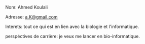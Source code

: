 Nom: Ahmed Koulali

Adresse: a.K@gmail.com

Interets: tout ce qui est en lien avec la biologie et l'informatique.

perspéctives de carrière: je veux me lancer en bio-informatique.
